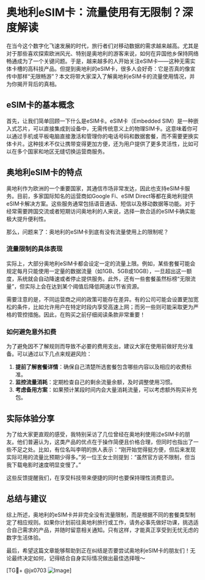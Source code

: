 # 奥地利eSIM卡：流量使用有无限制？深度解读

在当今这个数字化飞速发展的时代，旅行者们对移动数据的需求越来越高。尤其是对于那些喜欢探索欧洲风光、特别是奥地利的游客来说，如何在异国他乡保持网络畅通成为了一个关键问题。于是，越来越多的人开始关注eSIM卡——这种无需实体卡槽的高科技产品。但提到奥地利的eSIM卡，很多人会好奇：它是否真的像宣传中那样“无限畅游”？本文将带大家深入了解奥地利eSIM卡的流量使用情况，并为你揭开背后的真相。

## eSIM卡的基本概念

首先，让我们简单回顾一下什么是eSIM卡。eSIM卡（Embedded SIM）是一种嵌入式芯片，可以直接集成到设备中，无需传统意义上的物理SIM卡。这意味着你可以通过手机或平板电脑直接激活和管理你的电话号码和数据套餐，而不需要更换实体卡片。这种技术不仅让携带变得更加方便，还为用户提供了更多灵活性，比如可以在多个国家和地区无缝切换运营商服务。

## 奥地利eSIM卡的特点

奥地利作为欧洲的一个重要国家，其通信市场非常发达，因此也支持eSIM卡服务。目前，多家国际知名的运营商如Google Fi、eSIM Direct等都在奥地利提供eSIM卡解决方案。这些服务通常包括语音通话、短信以及移动数据等功能。对于经常需要跨国交流或者短期访问奥地利的人来说，选择一款合适的eSIM卡确实能极大提升便利性。

那么，问题来了：奥地利的eSIM卡到底有没有流量使用上的限制呢？

### 流量限制的具体表现

实际上，大部分奥地利eSIM卡都会设定一定的流量上限。例如，某些套餐可能会规定每月只能使用一定量的数据流量（如1GB、5GB或10GB），一旦超出这一额度，系统就会自动降速或者停止提供服务。此外，还有一些套餐虽然标榜“无限流量”，但实际上会在达到某个阈值后降低网速以节省资源。

需要注意的是，不同运营商之间的政策可能存在差异。有的公司可能会设置更加宽松的条件，比如允许用户在特定时段内享受高速上网；而另一些则可能采取更为严格的管控措施。因此，在购买之前仔细阅读条款非常重要！

### 如何避免意外扣费

为了避免因不了解规则而导致不必要的费用支出，建议大家在使用前做好充分准备。可以通过以下几点来规避风险：

1. **提前了解套餐详情**：确保自己清楚所选套餐包含哪些内容以及相应的收费标准。
2. **监控流量消耗**：定期检查自己的剩余流量余额，及时调整使用习惯。
3. **考虑备用方案**：如果预计某段时间内会大量消耗流量，可以考虑额外购买补充包。

## 实际体验分享

为了给大家更直观的感受，我特别采访了几位曾经在奥地利使用过eSIM卡的朋友。他们普遍认为，这类产品的优点在于操作简便且价格合理，但同时也指出了一些不足之处。比如，有位名叫李明的旅人表示：“刚开始觉得挺方便，但后来发现实际可用的流量比预期少得多。”另一位王女士则提到：“虽然官方说不限制，但当我下载电影时速度明显变慢了。”

这些反馈提醒我们，在享受科技带来便捷的同时也要保持理性消费意识。

## 总结与建议

综上所述，奥地利的eSIM卡并非完全没有流量限制，而是根据不同的套餐类型制定了相应规则。如果你计划前往奥地利旅行或工作，请务必事先做好功课，挑选适合自己需求的产品，并随时留意相关通知。只有这样，才能真正享受到无忧无虑的数字生活体验。

最后，希望这篇文章能够帮助到正在纠结是否要尝试奥地利eSIM卡的朋友们！无论最终决定如何，记得结合自身实际情况做出最佳选择哦～

[TG💪+ @jx0703 ![Image](https://github.com/user-attachments/assets/dbca1d08-cadb-493c-b0ec-ad6f7a83f270)]